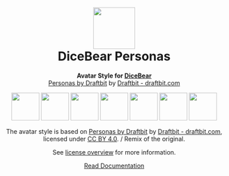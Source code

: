 <h1 align="center"><img src="https://www.dicebear.com/logo-readme.svg" width="96" /> <br />DiceBear Personas</h1>
<p align="center">
  <strong>Avatar Style for <a href="https://www.dicebear.com/">DiceBear</a></strong><br />
  <a href="https://personas.draftbit.com/">Personas by Draftbit</a> by <a href="https://draftbit.com/">Draftbit - draftbit.com</a>
</p>

<p align="center">
  <img src="https://api.dicebear.com/6.x/personas/svg?seed=Mimi" width="64" />
  <img src="https://api.dicebear.com/6.x/personas/svg?seed=Sasha" width="64" />
  <img src="https://api.dicebear.com/6.x/personas/svg?seed=Lilly" width="64" />
  <img src="https://api.dicebear.com/6.x/personas/svg?seed=Tigger" width="64" />
  <img src="https://api.dicebear.com/6.x/personas/svg?seed=Bella" width="64" />
  <img src="https://api.dicebear.com/6.x/personas/svg?seed=Zoe" width="64" />
  <img src="https://api.dicebear.com/6.x/personas/svg?seed=Kitty" width="64" />
</p>

<p align="center">
  The avatar style is based on <a href="https://personas.draftbit.com/">Personas by Draftbit</a> by
  <a href="https://draftbit.com/">Draftbit - draftbit.com</a>, licensed under
  <a href="https://creativecommons.org/licenses/by/4.0/">CC BY 4.0</a>. / Remix of the original.
</p>
<p align="center">
  See <a href="https://www.dicebear.com/licenses">license overview</a> for more information.
</p>

<p align="center">
  <a href="https://www.dicebear.com/styles/personas">
    Read Documentation
  </a>
</p>
